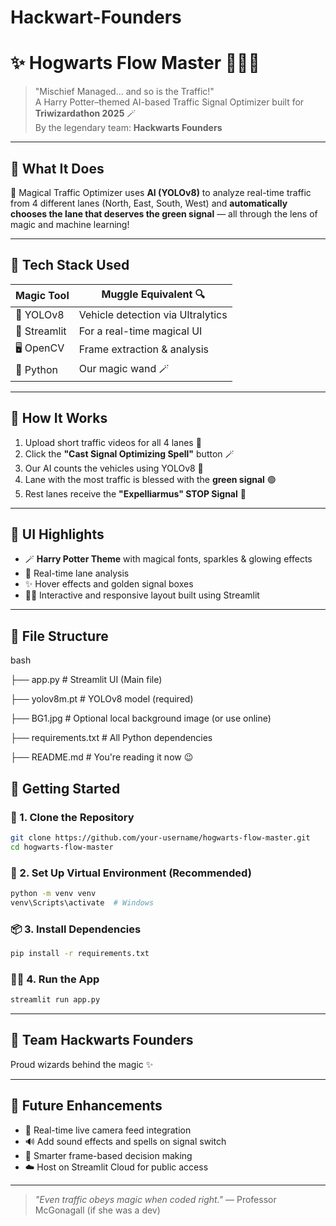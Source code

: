 # Hackwart-Founders

# ✨ Hogwarts Flow Master 🧙‍♂️🚦

> "Mischief Managed... and so is the Traffic!"  
> A Harry Potter–themed AI-based Traffic Signal Optimizer built for **Triwizardathon 2025** 🪄  
> By the legendary team: **Hackwarts Founders**

---

## 🧠 What It Does

🧙 Magical Traffic Optimizer uses **AI (YOLOv8)** to analyze real-time traffic from 4 different lanes (North, East, South, West) and **automatically chooses the lane that deserves the green signal** — all through the lens of magic and machine learning!

---

## 🧪 Tech Stack Used

| Magic Tool      | Muggle Equivalent 🔍        |
|-----------------|-----------------------------|
| 🧙 YOLOv8        | Vehicle detection via Ultralytics |
| 🧠 Streamlit     | For a real-time magical UI  |
| 🖥️ OpenCV       | Frame extraction & analysis |
| 🧪 Python        | Our magic wand 🪄           |

---

## 🎥 How It Works

1. Upload short traffic videos for all 4 lanes 📸
2. Click the **"Cast Signal Optimizing Spell"** button 🪄
3. Our AI counts the vehicles using YOLOv8 🚗
4. Lane with the most traffic is blessed with the **green signal** 🟢
5. Rest lanes receive the **"Expelliarmus" STOP Signal** 🔴

---

## 🌟 UI Highlights

- 🪄 **Harry Potter Theme** with magical fonts, sparkles & glowing effects
- 🚦 Real-time lane analysis
- ✨ Hover effects and golden signal boxes
- 🧙‍♂️ Interactive and responsive layout built using Streamlit

---

## 📂 File Structure

bash

├── app.py                  # Streamlit UI (Main file)

├── yolov8m.pt              # YOLOv8 model (required)

├── BG1.jpg                 # Optional local background image (or use online)

├── requirements.txt        # All Python dependencies

├── README.md               # You're reading it now 😉



## 🚀 Getting Started

### 🔧 1. Clone the Repository

```bash
git clone https://github.com/your-username/hogwarts-flow-master.git
cd hogwarts-flow-master
````

### 🧪 2. Set Up Virtual Environment (Recommended)

```bash
python -m venv venv
venv\Scripts\activate  # Windows
```

### 📦 3. Install Dependencies

```bash
pip install -r requirements.txt
```

### 🧙‍♂️ 4. Run the App

```bash
streamlit run app.py
```

---

## 🧙 Team Hackwarts Founders

Proud wizards behind the magic ✨

---

## 🌠 Future Enhancements

* 📡 Real-time live camera feed integration
* 🔊 Add sound effects and spells on signal switch
* 🧠 Smarter frame-based decision making
* ☁️ Host on Streamlit Cloud for public access

---

> *"Even traffic obeys magic when coded right."*
> — Professor McGonagall (if she was a dev)

```


